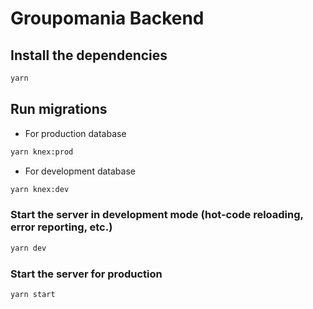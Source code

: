 # Groupomania Backend

## Install the dependencies

```bash
yarn
```

## Run migrations

- For production database

```bash
yarn knex:prod
```

- For development database

```bash
yarn knex:dev
```

### Start the server in development mode (hot-code reloading, error reporting, etc.)

```bash
yarn dev
```

### Start the server for production

```bash
yarn start
```
